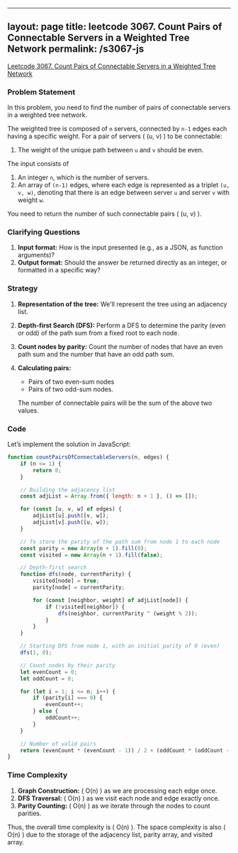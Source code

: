 
---
layout: page
title: leetcode 3067. Count Pairs of Connectable Servers in a Weighted Tree Network
permalink: /s3067-js
---
[Leetcode 3067. Count Pairs of Connectable Servers in a Weighted Tree Network](https://algoadvance.github.io/algoadvance/l3067)
### Problem Statement

In this problem, you need to find the number of pairs of connectable servers in a weighted tree network. 

The weighted tree is composed of `n` servers, connected by `n-1` edges each having a specific weight. For a pair of servers \( (u, v) \) to be connectable:

1. The weight of the unique path between `u` and `v` should be even.
   
The input consists of

1. An integer `n`, which is the number of servers.
2. An array of `(n-1)` edges, where each edge is represented as a triplet `(u, v, w)`, denoting that there is an edge between server `u` and server `v` with weight `w`.

You need to return the number of such connectable pairs \( (u, v) \).

### Clarifying Questions

1. **Input format:** How is the input presented (e.g., as a JSON, as function arguments)?
2. **Output format:** Should the answer be returned directly as an integer, or formatted in a specific way?

### Strategy

1. **Representation of the tree:** We'll represent the tree using an adjacency list.
2. **Depth-first Search (DFS):** Perform a DFS to determine the parity (even or odd) of the path sum from a fixed root to each node.
3. **Count nodes by parity:** Count the number of nodes that have an even path sum and the number that have an odd path sum.
4. **Calculating pairs:**
   - Pairs of two even-sum nodes
   - Pairs of two odd-sum nodes.
   
   The number of connectable pairs will be the sum of the above two values.

### Code

Let’s implement the solution in JavaScript:

```javascript
function countPairsOfConnectableServers(n, edges) {
    if (n <= 1) {
        return 0;
    }

    // Building the adjacency list
    const adjList = Array.from({ length: n + 1 }, () => []);

    for (const [u, v, w] of edges) {
        adjList[u].push([v, w]);
        adjList[v].push([u, w]);
    }

    // To store the parity of the path sum from node 1 to each node
    const parity = new Array(n + 1).fill(0);
    const visited = new Array(n + 1).fill(false);

    // Depth-first search
    function dfs(node, currentParity) {
        visited[node] = true;
        parity[node] = currentParity;

        for (const [neighbor, weight] of adjList[node]) {
            if (!visited[neighbor]) {
                dfs(neighbor, currentParity ^ (weight % 2));
            }
        }
    }

    // Starting DFS from node 1, with an initial parity of 0 (even)
    dfs(1, 0);

    // Count nodes by their parity
    let evenCount = 0;
    let oddCount = 0;

    for (let i = 1; i <= n; i++) {
        if (parity[i] === 0) {
            evenCount++;
        } else {
            oddCount++;
        }
    }

    // Number of valid pairs
    return (evenCount * (evenCount - 1)) / 2 + (oddCount * (oddCount - 1)) / 2;
}
```

### Time Complexity

1. **Graph Construction:** \( O(n) \) as we are processing each edge once.
2. **DFS Traversal:** \( O(n) \) as we visit each node and edge exactly once.
3. **Parity Counting:** \( O(n) \) as we iterate through the nodes to count parities.

Thus, the overall time complexity is \( O(n) \). The space complexity is also \( O(n) \) due to the storage of the adjacency list, parity array, and visited array.